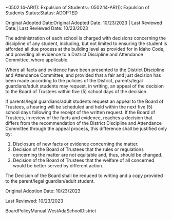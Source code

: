 ~0502.14-AR(1): Expulsion of Students~
 0502.14-AR(1): Expulsion of Students Status:Status: ADOPTED


Original Adopted Date:Original Adopted Date: 10/23/2023 | Last Reviewed Date:| Last Reviewed Date: 10/23/2023

The administration of each school is charged with decisions concerning the discipline of any student, including, but
not limited to ensuring the student is afforded all due process at the building level as provided for in Idaho Code, and
providing all evidence to a District Discipline and Attendance Committee, where applicable.

Where all facts and evidence have been presented to the District Discipline and Attendance Committee, and
provided that a fair and just decision has been made according to the policies of the District, parents/legal
guardians/adult students may request, in writing, an appeal of the decision to the Board of Trustees within five (5)
school days of the decision.

If parents/legal guardians/adult students request an appeal to the Board of Trustees, a hearing will be scheduled and
held within the next five (5) school days following the receipt of the written request. If the Board of Trustees, in
review of the facts and evidence, reaches a decision that differs from the recommendation of the District Discipline
and Attendance Committee through the appeal process, this difference shall be justified only by:


1. Disclosure of new facts or evidence concerning the matter.
2. Decision of the Board of Trustees that the rules or regulations concerning the matter are not equitable and,
thus, should be changed.
3. Decision of the Board of Trustees that the welfare of all concerned would be better served by different action.

The Decision of the Board shall be reduced to writing and a copy provided to the parent/legal guardian/adult
student.

Original Adoption Date: 10/23/2023

Last Reviewed: 10/23/2023


BoardPolicyManual
WestAdaSchoolDistrict


